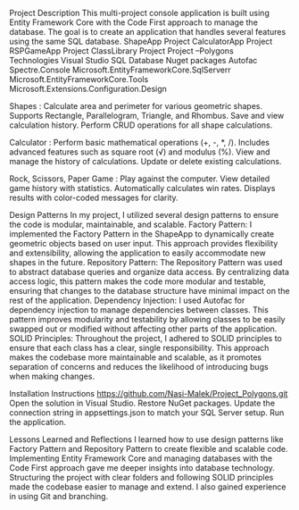 Project Description
This multi-project console application is built using Entity Framework Core with the Code First approach to manage the database. The goal is to create an application that handles several features using the same SQL database.
ShapeApp Project
CalculatorApp Project 
RSPGameApp Project 
ClassLibrary Project 
 Project –Polygons  
Technologies
Visual Studio
SQL Database
Nuget packages
Autofac
Spectre.Console
Microsoft.EntityFrameworkCore.SqlServerr
Microsoft.EntityFrameworkCore.Tools
Microsoft.Extensions.Configuration.Design

Shapes :
Calculate area and perimeter for various geometric shapes.
Supports Rectangle, Parallelogram, Triangle, and Rhombus.
Save and view calculation history.
Perform CRUD operations for all shape calculations.

Calculator :
Perform basic mathematical operations (+, -, *, /).
Includes advanced features such as square root (√) and modulus (%).
View and manage the history of calculations.
Update or delete existing calculations.

Rock, Scissors, Paper Game :
Play against the computer.
View detailed game history with statistics.
Automatically calculates win rates.
Displays results with color-coded messages for clarity.

Design Patterns
In my project, I utilized several design patterns to ensure the code is modular, maintainable, and scalable.
Factory Pattern: I implemented the Factory Pattern in the ShapeApp to dynamically create geometric objects based on user input. This approach provides flexibility and extensibility, allowing the application to easily accommodate new shapes in the future.
Repository Pattern: The Repository Pattern was used to abstract database queries and organize data access. By centralizing data access logic, this pattern makes the code more modular and testable, ensuring that changes to the database structure have minimal impact on the rest of the application.
Dependency Injection: I used Autofac for dependency injection to manage dependencies between classes. This pattern improves modularity and testability by allowing classes to be easily swapped out or modified without affecting other parts of the application.
SOLID Principles: Throughout the project, I adhered to SOLID principles to ensure that each class has a clear, single responsibility. This approach makes the codebase more maintainable and scalable, as it promotes separation of concerns and reduces the likelihood of introducing bugs when making changes.

Installation Instructions
https://github.com/Nasi-Malek/Project_Polygons.git
Open the solution in Visual Studio.
Restore NuGet packages.
Update the connection string in appsettings.json to match your SQL Server setup.
Run the application.

Lessons Learned and Reflections
I learned how to use design patterns like Factory Pattern and Repository Pattern to create flexible and scalable code.
Implementing Entity Framework Core and managing databases with the Code First approach gave me deeper insights into database technology.
Structuring the project with clear folders and following SOLID principles made the codebase easier to manage and extend.
I also gained experience in using Git and branching.


